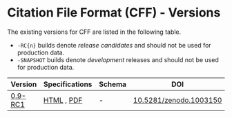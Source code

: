 ---
---

# Citation File Format (CFF) - Versions

The existing versions for CFF are listed in the following table.

- `-RC{n}` builds denote *release candidates* and should not be used for production data.
- `-SNAPSHOT` builds denote *development* releases and should not be used for production data.

|Version|Specifications|Schema|DOI|Release|
|-|-|-|-|-|
|[0.9-RC1](/0.9-RC1/)|[HTML](/0.9-RC1/specifications/) , [PDF](/assets/pdf/cff-specifications-0.9-RC1)|-|[10.5281/zenodo.1003150](https://doi.org/10.5281/zenodo.1003150)||